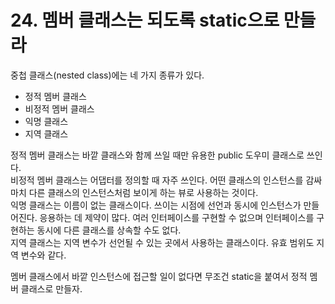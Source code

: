 # 24. 멤버 클래스는 되도록 static으로 만들라

중첩 클래스(nested class)에는 네 가지 종류가 있다.

- 정적 멤버 클래스
- 비정적 멤버 클래스
- 익명 클래스
- 지역 클래스

정적 멤버 클래스는 바깥 클래스와 함께 쓰일 때만 유용한 public 도우미 클래스로 쓰인다.  
비정적 멤버 클래스는 어댑터를 정의할 때 자주 쓰인다. 어떤 클래스의 인스턴스를 감싸 마치 다른 클래스의 인스턴스처럼 보이게 하는 뷰로 사용하는 것이다.  
익명 클래스는 이름이 없는 클래스이다. 쓰이는 시점에 선언과 동시에 인스턴스가 만들어진다. 응용하는 데 제약이 많다. 여러 인터페이스를 구현할 수 없으며 인터페이스를 구현하는 동시에 다른 클래스를 상속할 수도 없다.  
지역 클래스는 지역 변수가 선언될 수 있는 곳에서 사용하는 클래스이다. 유효 범위도 지역 변수와 같다.

멤버 클래스에서 바깥 인스턴스에 접근할 일이 없다면 무조건 static을 붙여서 정적 멤버 클래스로 만들자.
